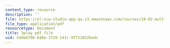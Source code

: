 ```yaml
---
content_type: resource
description: ''
file: https://ol-ocw-studio-app-qa.s3.amazonaws.com/courses/18-02-multivariable-calculus-fall-2007/54de670bb48e3729141c9f712652badc_7eZVshlT33Q.pdf
file_type: application/pdf
resourcetype: Document
title: 3play pdf file
uid: 54de670b-b48e-3729-141c-9f712652badc
---
```

